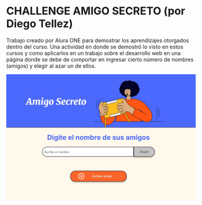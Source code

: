 # CHALLENGE AMIGO SECRETO (por Diego Tellez)

Trabajo creado por Alura ONE para demostrar los aprendizajes otorgados dentro del curso.
Una actividad en donde se demostró lo visto en estos cursos y como aplicarlos en un trabajo
sobre el desarrollo web en una página donde se debe de comportar en ingresar cierto número 
de nombres (amigos) y elegir al azar un de ellos.

![alt text](./assets/Amigo_Secreto.JPG)